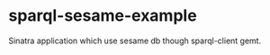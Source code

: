 sparql-sesame-example
=====================
Sinatra application which use sesame db though sparql-client gemt.
